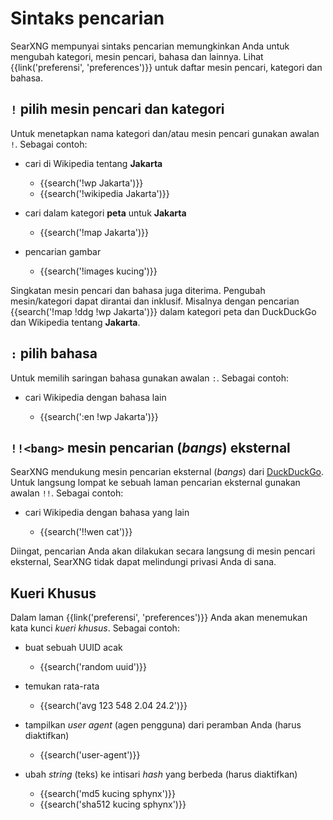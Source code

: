 # Sintaks pencarian

SearXNG mempunyai sintaks pencarian memungkinkan Anda untuk mengubah kategori,
mesin pencari, bahasa dan lainnya.  Lihat {{link('preferensi', 'preferences')}}
untuk daftar mesin pencari, kategori dan bahasa.

## `!` pilih mesin pencari dan kategori

Untuk menetapkan nama kategori dan/atau mesin pencari gunakan awalan `!`.
Sebagai contoh:

- cari di Wikipedia tentang **Jakarta**

  - {{search('!wp Jakarta')}}
  - {{search('!wikipedia Jakarta')}}

- cari dalam kategori **peta** untuk **Jakarta**

  - {{search('!map Jakarta')}}

- pencarian gambar

  - {{search('!images kucing')}}

Singkatan mesin pencari dan bahasa juga diterima.  Pengubah mesin/kategori dapat
dirantai dan inklusif.  Misalnya dengan pencarian {{search('!map !ddg !wp
Jakarta')}} dalam kategori peta dan DuckDuckGo dan Wikipedia tentang
**Jakarta**.

## `:` pilih bahasa

Untuk memilih saringan bahasa gunakan awalan `:`.  Sebagai contoh:

- cari Wikipedia dengan bahasa lain

  - {{search(':en !wp Jakarta')}}

## `!!<bang>` mesin pencarian (*bangs*) eksternal

SearXNG mendukung mesin pencarian eksternal (*bangs*) dari [DuckDuckGo].  Untuk
langsung lompat ke sebuah laman pencarian eksternal gunakan awalan `!!`.
Sebagai contoh:

- cari Wikipedia dengan bahasa yang lain

  - {{search('!!wen cat')}}

Diingat, pencarian Anda akan dilakukan secara langsung di mesin pencari
eksternal, SearXNG tidak dapat melindungi privasi Anda di sana.

[DuckDuckGo]: https://duckduckgo.com/bang

## Kueri Khusus

Dalam laman {{link('preferensi', 'preferences')}} Anda akan menemukan kata kunci
_kueri khusus_.  Sebagai contoh:

- buat sebuah UUID acak

  - {{search('random uuid')}}

- temukan rata-rata

  - {{search('avg 123 548 2.04 24.2')}}

- tampilkan _user agent_ (agen pengguna) dari peramban Anda (harus diaktifkan)

  - {{search('user-agent')}}

- ubah _string_ (teks) ke intisari *hash* yang berbeda (harus diaktifkan)

  - {{search('md5 kucing sphynx')}}
  - {{search('sha512 kucing sphynx')}}
